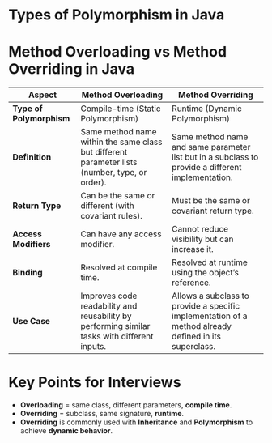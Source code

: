 ﻿# Types of Polymorphism in Java

# Method Overloading vs Method Overriding in Java

| **Aspect** | **Method Overloading** | **Method Overriding** |
|-------------|------------------------|------------------------|
| **Type of Polymorphism** | Compile-time (Static Polymorphism) | Runtime (Dynamic Polymorphism) |
| **Definition** | Same method name within the same class but different parameter lists (number, type, or order). | Same method name and same parameter list but in a subclass to provide a different implementation. |
| **Return Type** | Can be the same or different (with covariant rules). | Must be the same or covariant return type. |
| **Access Modifiers** | Can have any access modifier. | Cannot reduce visibility but can increase it. |
| **Binding** | Resolved at compile time. | Resolved at runtime using the object’s reference. |
| **Use Case** | Improves code readability and reusability by performing similar tasks with different inputs. | Allows a subclass to provide a specific implementation of a method already defined in its superclass. |

# Key Points for Interviews

- **Overloading** = same class, different parameters, **compile time**.  
- **Overriding** = subclass, same signature, **runtime**.  
- **Overriding** is commonly used with **Inheritance** and **Polymorphism** to achieve **dynamic behavior**.
